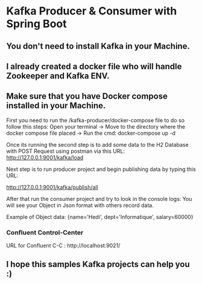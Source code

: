 # Kafka Producer & Consumer with Spring Boot
## You don't need to install Kafka in your Machine. 
## I already created a docker file who will handle Zookeeper and Kafka ENV.
## Make sure that you have Docker compose installed in your Machine.

First you need to run the /kafka-producer/docker-compose file to do so follow this steps: Open your terminal -> Move to the directory where the docker compose file placed -> Run the cmd: docker-compose up -d

Once its running the second step is to add some data to the H2 Database with POST Request using postman via this URL: http://127.0.0.1:9001/kafka/load

Next step is to run producer project and begin publishing data by typing this URL:

http://127.0.0.1:9001/kafka/publish/all

After that run the consumer project and try to look in the console logs:
You will see your Object in Json format with others record data.

Example of Object data: {name='Hedi', dept='Informatique', salary=60000}

### Confluent Control-Center
URL for Confluent C-C : http://localhost:9021/

## I hope this samples Kafka projects can help you :)
